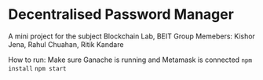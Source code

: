 # Decentralised Password Manager

A mini project for the subject Blockchain Lab, BEIT
Group Memebers: Kishor Jena, Rahul Chuahan, Ritik Kandare

How to run:
Make sure Ganache is running and Metamask is connected
`npm install`
`npm start`